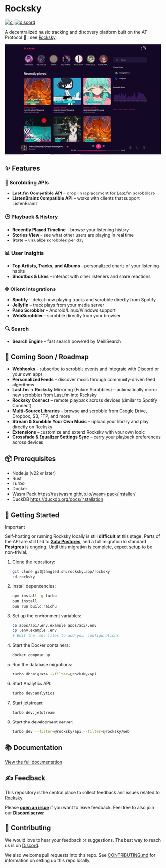 # Rocksky

[![ci](https://github.com/tsirysndr/rocksky/actions/workflows/ci.yml/badge.svg)](https://github.com/tsirysndr/rocksky/actions/workflows/ci.yml)
[![discord](https://img.shields.io/discord/1103720908104929321?label=discord&logo=discord&color=5865F2)](https://discord.gg/EVcBy2fVa3)

A decentralized music tracking and discovery platform built on the AT Protocol 🎵 , see [Rocksky](https://rocksky.app).

![Preview](./.github/assets/preview.png)

## ✨ Features

### 🎵 Scrobbling APIs
- **Last.fm Compatible API** – drop-in replacement for Last.fm scrobblers
- **ListenBrainz Compatible API** – works with clients that support ListenBrainz

### 🕒 Playback & History

- **Recently Played Timeline** – browse your listening history
- **Stories View** – see what other users are playing in real time
- **Stats** – visualize scrobbles per day

### 📊 User Insights

- **Top Artists, Tracks, and Albums** – personalized charts of your listening habits
- **Shoutbox & Likes** – interact with other listeners and share reactions

### 🌐 Client Integrations
- **Spotify** – detect now playing tracks and scrobble directly from Spotify
- **Jellyfin** – track plays from your media server
- **Pano Scrobbler** – Android/Linux/Windows support
- **WebScrobbler** – scrobble directly from your browser

### 🔍 Search
- **Search Engine** – fast search powered by MeiliSearch

## 🚧 Coming Soon / Roadmap
- **Webhooks** - subscribe to scrobble events and integrate with Discord or your own apps
- **Personalized Feeds** – discover music through community-driven feed algorithms
- **Last.fm → Rocksky** Mirroring (Future Scrobbles) – automatically mirror new scrobbles from Last.fm into Rocksky
- **Rocksky Connect** – remote playback across devices (similar to Spotify Connect)
- **Multi-Source Libraries** – browse and scrobble from Google Drive, Dropbox, S3, FTP, and more
- **Stream & Scrobble Your Own Music** – upload your library and play directly on Rocksky
- **Extensions** – customize and extend Rocksky with your own logic
- **Crossfade & Equalizer Settings Sync** – carry your playback preferences across devices

## 📦 Prerequisites

- Node.js (v22 or later)
- Rust
- Turbo
- Docker
- Wasm Pack https://rustwasm.github.io/wasm-pack/installer/
- DuckDB https://duckdb.org/docs/installation

## 🚀 Getting Started

> [!IMPORTANT]
>
> Self-hosting or running Rocksky locally is still **difficult** at this stage.
> Parts of the API are still tied to [**Xata Postgres**](https://xata.io), and a full migration to standard **Postgres** is ongoing.
> Until this migration is complete, expect setup to be non-trivial.


1. Clone the repository:
   ```bash
   git clone git@tangled.sh:rocksky.app/rocksky
   cd rocksky
   ```
2. Install dependencies:
   ```bash
   npm install -g turbo
   bun install
   bun run build:raichu
   ```
3. Set up the environment variables:
   ```bash
   cp apps/api/.env.example apps/api/.env
   cp .env.example .env
   # Edit the .env files to add your configurations
   ```
4. Start the Docker containers:
   ```bash
   docker compose up
   ```
5. Run the database migrations:
   ```bash
   turbo db:migrate --filter=@rocksky/api
   ```
6. Start Analytics API:
   ```bash
   turbo dev:analytics
   ```
7. Start jetstream:
   ```bash
   turbo dev:jetstream
   ```
8. Start the development server:
   ```bash
   turbo dev --filter=@rocksky/api --filter=@rocksky/web
   ```

## 📚 Documentation
[View the full documentation](https://docs.rocksky.app)

## ✍️ Feedback
This repository is the central place to collect feedback and issues related to [Rocksky](https://rocksky.app).

Please [**open an issue**](https://tangled.org/@rocksky.app/rocksky/issues/new) if you want to leave feedback. Feel free to also join our [**Discord server**](https://discord.gg/EVcBy2fVa3)

## 🤝 Contributing
We would love to hear your feedback or suggestions. The best way to reach us is on [Discord](https://discord.gg/EVcBy2fVa3).

We also welcome pull requests into this repo. See [CONTRIBUTING.md](CONTRIBUTING.md)  for information on setting up this repo locally.